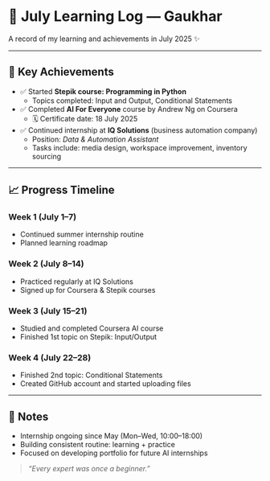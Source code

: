 # 📅 July Learning Log — Gaukhar

A record of my learning and achievements in July 2025 ✨

---

## 🎯 Key Achievements
- ✅ Started **Stepik course: Programming in Python**
  - Topics completed: Input and Output, Conditional Statements
- ✅ Completed **AI For Everyone** course by Andrew Ng on Coursera
  - 🗓️ Certificate date: 18 July 2025
- ✅ Continued internship at **IQ Solutions** (business automation company)
  - Position: *Data & Automation Assistant*
  - Tasks include: media design, workspace improvement, inventory sourcing

---

## 📈 Progress Timeline

### Week 1 (July 1–7)
- Continued summer internship routine
- Planned learning roadmap

### Week 2 (July 8–14)
- Practiced regularly at IQ Solutions
- Signed up for Coursera & Stepik courses

### Week 3 (July 15–21)
- Studied and completed Coursera AI course
- Finished 1st topic on Stepik: Input/Output

### Week 4 (July 22–28)
- Finished 2nd topic: Conditional Statements
- Created GitHub account and started uploading files

---

## 📌 Notes
- Internship ongoing since May (Mon–Wed, 10:00–18:00)
- Building consistent routine: learning + practice
- Focused on developing portfolio for future AI internships

> _“Every expert was once a beginner.”_
